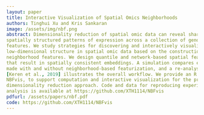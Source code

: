 ```yaml
---
layout: paper
title: Interactive Visualization of Spatial Omics Neighborhoods
authors: Tinghui Xu and Kris Sankaran
image: /assets/img/nbf.png
abstract: Dimensionality reduction of spatial omic data can reveal shared,
spatially structured patterns of expression across a collection of genomic
features. We study strategies for discovering and interactively visualizing
low-dimensional structure in spatial omic data based on the construction of
neighborhood features. We design quantile and network-based spatial features
that result in spatially consistent embeddings. A simulation compares embeddings
made with and without neighborhood-based featurization, and a re-analysis of
[Keren et al., 2019] illustrates the overall workflow. We provide an R package,
NBFvis, to support computation and interactive visualization for the proposed
dimensionality reduction approach. Code and data for reproducing experiments and
analysis is available at https://github.com/XTH1114/NBFvis
pdfurl: /assets/papers/nbf.pdf
code: https://github.com/XTH1114/NBFvis
---
```

